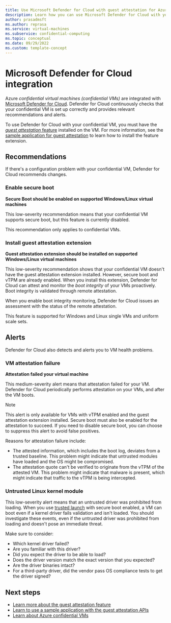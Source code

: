```yaml
---
title: Use Microsoft Defender for Cloud with guest attestation for Azure confidential VMs
description: Learn how you can use Microsoft Defender for Cloud with your Azure confidential VMs with the guest attestation feature installed. 
author: prasadmsft
ms.author: reprasa
ms.service: virtual-machines
ms.subservice: confidential-computing
ms.topic: conceptual
ms.date: 09/29/2022
ms.custom: template-concept 
---
```


# Microsoft Defender for Cloud integration

Azure *confidential virtual machines (confidential VMs)* are integrated with [Microsoft Defender for Cloud](../defender-for-cloud/defender-for-cloud-introduction.md). Defender for Cloud continuously checks that your confidential VM is set up correctly and provides relevant recommendations and alerts.

To use Defender for Cloud with your confidential VM, you must have the [*guest attestation* feature](guest-attestation-confidential-vms.md) installed on the VM. For more information, see the [sample application for guest attestation](guest-attestation-example.md) to learn how to install the feature extension.

## Recommendations 

If there's a configuration problem with your confidential VM, Defender for Cloud recommends changes. 

### Enable secure boot

**Secure Boot should be enabled on supported Windows/Linux virtual machines**

This low-severity recommendation means that your confidential VM supports secure boot, but this feature is currently disabled. 

This recommendation only applies to confidential VMs.

### Install guest attestation extension

**Guest attestation extension should be installed on supported Windows/Linux virtual machines**

This low-severity recommendation shows that your confidential VM doesn't have the guest attestation extension installed. However, secure boot and vTPM are already enabled. When you install this extension, Defender for Cloud can attest and monitor the *boot integrity* of your VMs proactively. Boot integrity is validated through remote attestation.

When you enable boot integrity monitoring, Defender for Cloud issues an assessment with the status of the remote attestation. 

This feature is supported for Windows and Linux single VMs and uniform scale sets.

## Alerts

Defender for Cloud also detects and alerts you to VM health problems.

### VM attestation failure

**Attestation failed your virtual machine**

This medium-severity alert means that attestation failed for your VM. Defender for Cloud periodically performs attestation on your VMs, and after the VM boots.  

> [!NOTE]
> This alert is only available for VMs with vTPM enabled and the guest attestation extension installed. Secure boot must also be enabled for the attestation to succeed. If you need to disable secure boot, you can choose to suppress this alert to avoid false positives.

Reasons for attestation failure include:

- The attested information, which includes the boot log, deviates from a trusted baseline. This problem might indicate that untrusted modules have loaded and the OS might be compromised.
- The attestation quote can't be verified to originate from the vTPM of the attested VM. This problem might indicate that malware is present, which might indicate that traffic to the vTPM is being intercepted. 

### Untrusted Linux kernel module

This low-severity alert means that an untrusted driver was prohibited from loading. When you use [trusted launch](../virtual-machines/trusted-launch.md) with secure boot enabled, a VM can boot even if a kernel driver fails validation and isn't loaded. You should investigate these events, even if the untrusted driver was prohibited from loading and doesn't pose an immediate threat. 

Make sure to consider:

- Which kernel driver failed? 
- Are you familiar with this driver? 
- Did you expect the driver to be able to load?
- Does the driver version match the exact version that you expected?
- Are the driver binaries intact?
- For a third-party driver, did the vendor pass OS compliance tests to get the driver signed?

## Next steps

- [Learn more about the guest attestation feature](guest-attestation-confidential-vms.md)
- [Learn to use a sample application with the guest attestation APIs](guest-attestation-example.md)
- [Learn about Azure confidential VMs](confidential-vm-overview.md)
